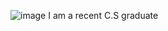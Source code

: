 ![image](https://user-images.githubusercontent.com/76743219/199792689-0fe0b65f-68d7-49b4-91e2-5a0c58773113.png)
I am a recent C.S graduate

